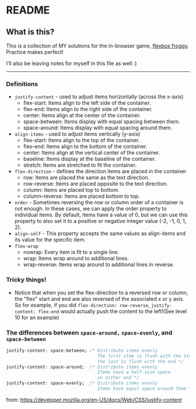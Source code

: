# README

## What is this? 
This is a collection of MY solutions for the in-browser game, [flexbox froggy](https://flexboxfroggy.com/). Practice makes perfect! 

I'll also be leaving notes for myself in this file as well :) 

-----


### Definitions

- `justify-content` - used to adjust items horizontally (across the x-axis)
   - flex-start: Items align to the left side of the container.
   - flex-end: Items align to the right side of the container.
   - center: Items align at the center of the container.
   - space-between: Items display with equal spacing between them.
   - space-around: Items display with equal spacing around them.
- `align-items` - used to adjust items vertically (y-axis)
    - flex-start: Items align to the top of the container.
    - flex-end: Items align to the bottom of the container.
    - center: Items align at the vertical center of the container.
    - baseline: Items display at the baseline of the container.
    - stretch: Items are stretched to fit the container.
- `flex-direction` - defines the direction items are placed in the container
    - row: Items are placed the same as the text direction.
    - row-reverse: Items are placed opposite to the text direction.
    - column: Items are placed top to bottom.
    - column-reverse: Items are placed bottom to top.
- `order` - Sometimes reversing the row or column order of a container is not enough. In these cases, we can apply the order property to individual items. By default, items have a value of 0, but we can use this property to also set it to a positive or negative integer value (-2, -1, 0, 1, 2).
- `align-self` - This property accepts the same values as align-items and its value for the specific item.
- `flex-wrap` 
   - nowrap: Every item is fit to a single line.
   - wrap: Items wrap around to additional lines.
   - wrap-reverse: Items wrap around to additional lines in reverse.

### Tricky things!
- Notice that when you set the flex-direction to a reversed row or column, the "flex" start and end are also reversed of the associated x or y axis. So for example, if you did `flex-direction: row-reverse`,  `justify-content: flex-end` would actually push the content to the left!(See level 10 for an example)

### The differences between `space-around,` `space-evenly`, and `space-between`

```css
justify-content: space-between; /* Distribute items evenly
                                   The first item is flush with the start,
                                   the last is flush with the end */
justify-content: space-around;  /* Distribute items evenly
                                   Items have a half-size space
                                   on either end */
justify-content: space-evenly;  /* Distribute items evenly
                                   Items have equal space around them */ 
```
from: https://developer.mozilla.org/en-US/docs/Web/CSS/justify-content


